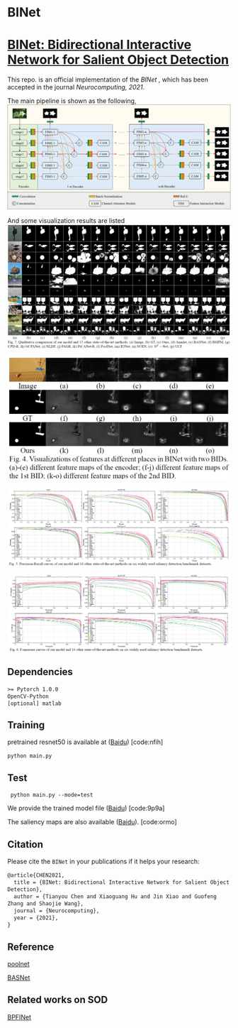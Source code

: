 # BINet
# [BINet: Bidirectional Interactive Network for Salient Object Detection](https://doi.org/10.1016/j.neucom.2021.09.020)

This repo. is an official implementation of the *BINet* , which has been accepted in the journal *Neurocomputing, 2021*. 

The main pipeline is shown as the following, 
![BINet](figure/BINet.png)

And some visualization results are listed 
![results](figure/results.png)

![modules](figure/visualization.png)

![PR Curves](figure/PR.png)

![F-measure Curves](figure/F-measure.png)

## Dependencies 
```
>= Pytorch 1.0.0
OpenCV-Python
[optional] matlab
```

## Training
pretrained resnet50 is available at ([Baidu](https://pan.baidu.com/s/1K4-b6JPi6E34kgH8gdbYqQ)) [code:nfih]
```
python main.py 
```

## Test
```
 python main.py --mode=test 
```
We provide the trained model file ([Baidu](https://pan.baidu.com/s/17Gfxj0VFkSCTFcFl2mkn1Q)) [code:9p9a]

The saliency maps are also available ([Baidu](https://pan.baidu.com/s/1PIBTcZwre-K8LAu5owLxYA)). [code:ormo]

## Citation
Please cite the `BINet` in your publications if it helps your research:
```
@article{CHEN2021,
  title = {BINet: Bidirectional Interactive Network for Salient Object Detection},
  author = {Tianyou Chen and Xiaoguang Hu and Jin Xiao and Guofeng Zhang and Shaojie Wang},
  journal = {Neurocomputing},
  year = {2021},
}
```
## Reference
[poolnet](https://github.com/backseason/PoolNet)

[BASNet](https://github.com/xuebinqin/BASNet)

## Related works on SOD
[BPFINet](https://github.com/clelouch/BPFINet)
